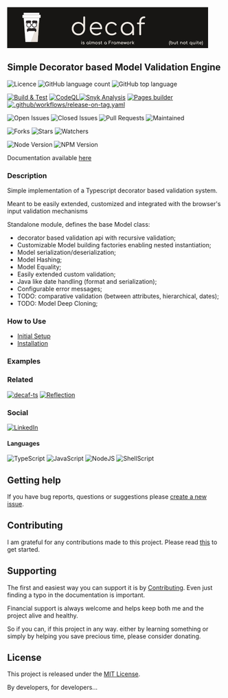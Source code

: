 ![Banner](./workdocs/assets/Banner.png)
## Simple Decorator based Model Validation Engine

![Licence](https://img.shields.io/github/license/decaf-ts/decorator-validation.svg?style=plastic)
![GitHub language count](https://img.shields.io/github/languages/count/decaf-ts/decorator-validation?style=plastic)
![GitHub top language](https://img.shields.io/github/languages/top/decaf-ts/decorator-validation?style=plastic)

[![Build & Test](https://github.com/decaf-ts/decorator-validation/actions/workflows/nodejs-build-prod.yaml/badge.svg)](https://github.com/decaf-ts/decorator-validation/actions/workflows/nodejs-build-prod.yaml)
[![CodeQL](https://github.com/decaf-ts/decorator-validation/actions/workflows/codeql-analysis.yml/badge.svg)](https://github.com/decaf-ts/decorator-validation/actions/workflows/codeql-analysis.yml)[![Snyk Analysis](https://github.com/decaf-ts/decorator-validation/actions/workflows/snyk-analysis.yaml/badge.svg)](https://github.com/decaf-ts/decorator-validation/actions/workflows/snyk-analysis.yaml)
[![Pages builder](https://github.com/decaf-ts/decorator-validation/actions/workflows/pages.yaml/badge.svg)](https://github.com/decaf-ts/decorator-validation/actions/workflows/pages.yaml)
[![.github/workflows/release-on-tag.yaml](https://github.com/decaf-ts/decorator-validation/actions/workflows/release-on-tag.yaml/badge.svg?event=release)](https://github.com/decaf-ts/decorator-validation/actions/workflows/release-on-tag.yaml)

![Open Issues](https://img.shields.io/github/issues/decaf-ts/decorator-validation.svg)
![Closed Issues](https://img.shields.io/github/issues-closed/decaf-ts/decorator-validation.svg)
![Pull Requests](https://img.shields.io/github/issues-pr-closed/decaf-ts/decorator-validation.svg)
![Maintained](https://img.shields.io/badge/Maintained%3F-yes-green.svg)

![Forks](https://img.shields.io/github/forks/decaf-ts/decorator-validation.svg)
![Stars](https://img.shields.io/github/stars/decaf-ts/decorator-validation.svg)
![Watchers](https://img.shields.io/github/watchers/decaf-ts/decorator-validation.svg)

![Node Version](https://img.shields.io/badge/dynamic/json.svg?url=https%3A%2F%2Fraw.githubusercontent.com%2Fbadges%2Fshields%2Fmaster%2Fpackage.json&label=Node&query=$.engines.node&colorB=blue)
![NPM Version](https://img.shields.io/badge/dynamic/json.svg?url=https%3A%2F%2Fraw.githubusercontent.com%2Fbadges%2Fshields%2Fmaster%2Fpackage.json&label=NPM&query=$.engines.npm&colorB=purple)

Documentation available [here](https://decaf-ts.github.io/decorator-validation/)

### Description

Simple implementation of a Typescript decorator based validation system.

Meant to be easily extended, customized and integrated with the browser's input validation mechanisms

Standalone module, defines the base Model class:
- decorator based validation api with recursive validation;
- Customizable Model building factories enabling nested instantiation;
- Model serialization/deserialization;
- Model Hashing;
- Model Equality;
- Easily extended custom validation;
- Java like date handling (format and serialization);
- Configurable error messages;
- TODO: comparative validation (between attributes, hierarchical, dates);
- TODO: Model Deep Cloning;

### How to Use

- [Initial Setup](./tutorials/For%20Developers.md#_initial-setup_)
- [Installation](./tutorials/For%20Developers.md#installation)

### Examples




### Related

[![decaf-ts](https://github-readme-stats.vercel.app/api/pin/?username=decaf-ts&repo=decaf-ts)](https://github.com/decaf-ts/decaf-ts)
[![Reflection](https://github-readme-stats.vercel.app/api/pin/?username=decaf-ts&repo=reflection)](https://github.com/decaf-ts/reflection)

### Social

[![LinkedIn](https://img.shields.io/badge/LinkedIn-0077B5?style=for-the-badge&logo=linkedin&logoColor=white)](https://www.linkedin.com/in/TiagoVenceslau/)

#### Languages

![TypeScript](https://img.shields.io/badge/TypeScript-007ACC?style=for-the-badge&logo=typescript&logoColor=white)
![JavaScript](https://img.shields.io/badge/JavaScript-F7DF1E?style=for-the-badge&logo=javascript&logoColor=black)
![NodeJS](https://img.shields.io/badge/Node.js-43853D?style=for-the-badge&logo=node.js&logoColor=white)
![ShellScript](https://img.shields.io/badge/Shell_Script-121011?style=for-the-badge&logo=gnu-bash&logoColor=white)

## Getting help

If you have bug reports, questions or suggestions please [create a new issue](https://github.com/decaf-ts/ts-workspace/issues/new/choose).

## Contributing

I am grateful for any contributions made to this project. Please read [this](./workdocs/98-Contributing.md) to get started.

## Supporting

The first and easiest way you can support it is by [Contributing](./workdocs/98-Contributing.md). Even just finding a typo in the documentation is important.

Financial support is always welcome and helps keep both me and the project alive and healthy.

So if you can, if this project in any way. either by learning something or simply by helping you save precious time, please consider donating.

## License

This project is released under the [MIT License](./LICENSE.md).

By developers, for developers...